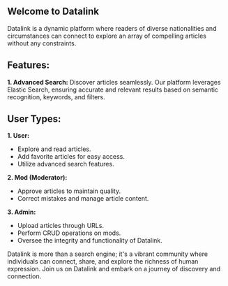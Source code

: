 ## Welcome to Datalink

Datalink is a dynamic platform where readers of diverse nationalities and circumstances can connect to explore an array of compelling articles without any constraints.

## Features:

**1. Advanced Search:**
Discover articles seamlessly. Our platform leverages Elastic Search, ensuring accurate and relevant results based on semantic recognition, keywords, and filters.


## User Types:

**1. User:**
   - Explore and read articles.
   - Add favorite articles for easy access.
   - Utilize advanced search features.

**2. Mod (Moderator):**
   - Approve articles to maintain quality.
   - Correct mistakes and manage article content.

**3. Admin:**
   - Upload articles through URLs.
   - Perform CRUD operations on mods.
   - Oversee the integrity and functionality of Datalink.

Datalink is more than a search engine; it's a vibrant community where individuals can connect, share, and explore the richness of human expression. Join us on Datalink and embark on a journey of discovery and connection.
